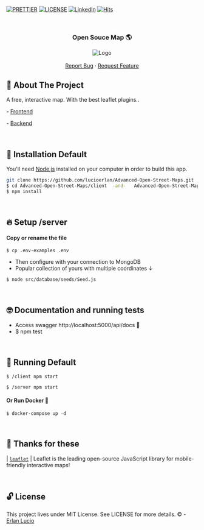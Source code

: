<!-- PROJECT SHIELDS -->

[![PRETTIER](https://img.shields.io/badge/code_style-prettier-ff69b4.svg?style=flat-square)](https://gitter.im/jlongster/prettie)
[![LICENSE](https://img.shields.io/github/license/arshadkazmi42/awesome-github-init.svg)](https://github.com/arshadkazmi42/awesome-github-init/LICENSE)
[![LinkedIn][linkedin-shield]](https://www.linkedin.com/in/erlanlucio/)
[![Hits](https://hits.seeyoufarm.com/api/count/incr/badge.svg?url=https://github.com/lucioerlan/Advanced-Open-Street-Maps&count_bg=%23E71A18&title_bg=%23555555&icon=dependabot.svg&icon_color=%23E7E7E7&title=views&edge_flat=false)](https://hits.seeyoufarm.com)


<!-- PROJECT -->
<br />
<p align="center">
  <h3 align="center"> 

   Open Souce Map 🌎

  </h3> 
  <p align="center">
    <img src="https://i.ibb.co/1ZNxwjG/drrr.gif" alt="Logo" >
    <br />
    <br />
    <a href="https://github.com/lucioerlan/Advanced-Open-Street-Maps/issues">Report Bug</a>
    ·
    <a href="https://github.com/lucioerlan/Advanced-Open-Street-Maps/issues">Request Feature</a>
  </p>
</p>


<!-- ABOUT THE PROJECT -->
## 🤔 About The Project

A free, interactive map. With the best leaflet plugins..

**-** <a href="https://frontend-mapa.herokuapp.com" target="_blank">Frontend</a>

**-** <a href="https://backend-mapa.herokuapp.com/api/docs/" target="_blank">Backend</a>

<br>


<!-- INSTALLATION -->

## 🔨 Installation Default

You'll need [Node.js](https://nodejs.org) installed on your computer in order to build this app.

```bash
git clone https://github.com/lucioerlan/Advanced-Open-Street-Maps.git
$ cd Advanced-Open-Street-Maps/client  -and-   Advanced-Open-Street-Maps/server
$ npm install
```

<br>


<!-- SETUP -->

## 🔥 Setup  /server

#### Copy or rename the file

```
$ cp .env-examples .env 
```
* Then configure with your connection to MongoDB
* Popular collection of yours with multiple coordinates ↓
```bash 
$ node src/database/seeds/Seed.js
```

<br>



<!-- RUNNING TESTS -->

## 🤓 Documentation and running tests

* Access swagger http://localhost:5000/api/docs 🥇
* $ npm test

<br>


<!-- RUNNING -->

## 🚀 Running Default

```
$ /client npm start 
```
```
$ /server npm start 
```

#### Or Run Docker 🐳

```
$ docker-compose up -d
```

<br>


<!-- PACKAGES -->

## 💌 Thanks for these

| [`leaflet`](https://leafletjs.com/) | Leaflet is the leading open-source JavaScript library for mobile-friendly interactive maps!<br>

<br>


<!-- LICENSE -->

## 🔓 License

This project lives under MIT License. See LICENSE for more details. © - [Erlan Lucio](https://www.linkedin.com/in/erlanlucio/)


<!-- MARKDOWN LINKS & IMAGES -->
<!-- https://www.markdownguide.org/basic-syntax/#reference-style-links -->
[contributors-shield]: https://img.shields.io/github/contributors/othneildrew/Best-README-Template.svg?style=flat-square
[contributors-url]: https://github.com/othneildrew/Best-README-Template/graphs/contributors
[forks-shield]: https://img.shields.io/github/forks/othneildrew/Best-README-Template.svg?style=flat-square
[forks-url]: https://github.com/othneildrew/Best-README-Template/network/members
[stars-shield]: https://img.shields.io/github/stars/othneildrew/Best-README-Template.svg?style=flat-square
[stars-url]: https://github.com/othneildrew/Best-README-Template/stargazers
[issues-shield]: https://img.shields.io/github/issues/othneildrew/Best-README-Template.svg?style=flat-square
[issues-url]: https://github.com/othneildrew/Best-README-Template/issues
[license-shield]: https://img.shields.io/github/license/othneildrew/Best-README-Template.svg?style=flat-square
[license-url]: https://github.com/othneildrew/Best-README-Template/blob/master/LICENSE.txt
[linkedin-shield]: https://img.shields.io/badge/-LinkedIn-black.svg?style=flat-square&logo=linkedin&colorB=555
[linkedin-url]: https://linkedin.com/in/othneildrew
[product-screenshot]: images/screenshot.png

